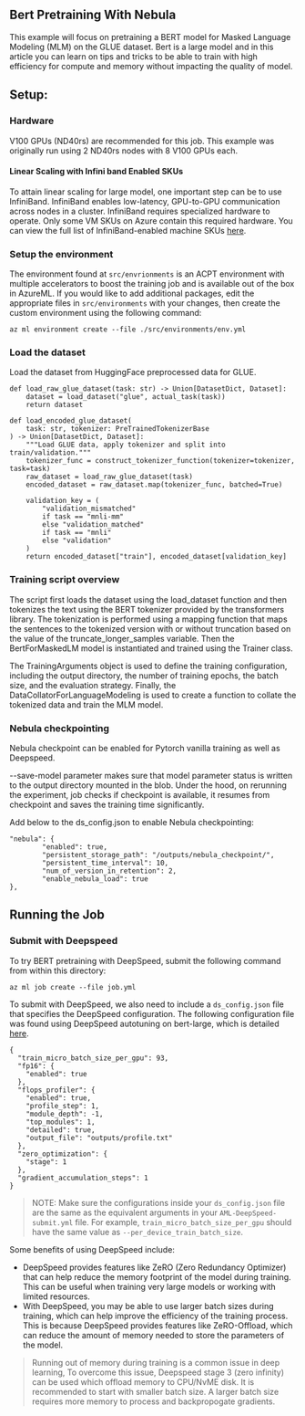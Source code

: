 ## Bert Pretraining With Nebula

This example will focus on pretraining a BERT model for Masked Language Modeling (MLM) on the GLUE dataset. Bert is a large model and in this article you can learn on tips and tricks to be able to train with high efficiency for compute and memory without impacting the quality of model.

## Setup:
### Hardware
V100 GPUs (ND40rs) are recommended for this job. This example was originally run using 2 ND40rs nodes with 8 V100 GPUs each.
#### Linear Scaling with Infini band Enabled SKUs
To attain linear scaling for large model, one important step can be to use InfiniBand. InfiniBand enables low-latency, GPU-to-GPU communication across nodes in a cluster. InfiniBand requires specialized hardware to operate. Only some VM SKUs on Azure contain this required hardware. You can view the full list of InfiniBand-enabled machine SKUs [here](https://learn.microsoft.com/en-us/azure/virtual-machines/sizes-hpc#rdma-capable-instances). 

### Setup the environment
The environment found at ``src/envrionments`` is an ACPT environment with multiple accelerators to boost the training job and is available out of the box in AzureML. If you would like to add additional packages, edit the appropriate files in ``src/environments`` with your changes, then create the custom environment using the following command:
```
az ml environment create --file ./src/environments/env.yml
```
### Load the dataset
Load the dataset from HuggingFace preprocessed data for GLUE.
```
def load_raw_glue_dataset(task: str) -> Union[DatasetDict, Dataset]:
    dataset = load_dataset("glue", actual_task(task))
    return dataset

def load_encoded_glue_dataset(
    task: str, tokenizer: PreTrainedTokenizerBase
) -> Union[DatasetDict, Dataset]:
    """Load GLUE data, apply tokenizer and split into train/validation."""
    tokenizer_func = construct_tokenizer_function(tokenizer=tokenizer, task=task)
    raw_dataset = load_raw_glue_dataset(task)
    encoded_dataset = raw_dataset.map(tokenizer_func, batched=True)

    validation_key = (
        "validation_mismatched"
        if task == "mnli-mm"
        else "validation_matched"
        if task == "mnli"
        else "validation"
    )
    return encoded_dataset["train"], encoded_dataset[validation_key]
```
  
### Training script overview
The script first loads the dataset using the load_dataset function and then tokenizes the text using the BERT tokenizer provided by the transformers library.
The tokenization is performed using a mapping function that maps the sentences to the tokenized version with or without truncation based on the value of the truncate_longer_samples variable. Then the BertForMaskedLM model is instantiated and trained using the Trainer class.

The TrainingArguments object is used to define the training configuration, including the output directory, the number of training epochs, the batch size, and the evaluation strategy. Finally, the DataCollatorForLanguageModeling is used to create a function to collate the tokenized data and train the MLM model.

### Nebula checkpointing
Nebula checkpoint can be enabled for Pytorch vanilla training as well as Deepspeed.

--save-model parameter makes sure that model parameter status is written to the output directory mounted in the blob. Under the hood, on rerunning the experiment, job checks if checkpoint is available, it resumes from checkpoint and saves the training time significantly.

Add below to the ds_config.json to enable Nebula checkpointing:
```
"nebula": {
        "enabled": true,
        "persistent_storage_path": "/outputs/nebula_checkpoint/",
        "persistent_time_interval": 10,
        "num_of_version_in_retention": 2,
        "enable_nebula_load": true
},
```
## Running the Job
### Submit with Deepspeed
To try BERT pretraining with DeepSpeed, submit the following command from within this directory:
```
az ml job create --file job.yml
```
To submit with DeepSpeed, we also need to include a ``ds_config.json`` file that specifies the DeepSpeed configuration. The following configuration file was found using DeepSpeed autotuning on bert-large, which is detailed [here](../DeepSpeed-Autotuning/README.md).
```
{
  "train_micro_batch_size_per_gpu": 93,
  "fp16": {
    "enabled": true
  },
  "flops_profiler": {
    "enabled": true,
    "profile_step": 1,
    "module_depth": -1,
    "top_modules": 1,
    "detailed": true,
    "output_file": "outputs/profile.txt"
  },
  "zero_optimization": {
    "stage": 1
  },
  "gradient_accumulation_steps": 1
}
```
> NOTE: Make sure the configurations inside your ``ds_config.json`` file are the same as the equivalent arguments in your ``AML-DeepSpeed-submit.yml`` file. For example, ``train_micro_batch_size_per_gpu`` should have the same value as ``--per_device_train_batch_size``.

Some benefits of using DeepSpeed include:
- DeepSpeed provides features like ZeRO (Zero Redundancy Optimizer) that can help reduce the memory footprint of the model during training. This can be useful when training very large models or working with limited resources.
- With DeepSpeed, you may be able to use larger batch sizes during training, which can help improve the efficiency of the training process. This is because DeepSpeed provides features like ZeRO-Offload, which can reduce the amount of memory needed to store the parameters of the model.

> Running out of memory during training is a common issue in deep learning, To overcome this issue, Deepspeed stage 3 (zero infinity) can be used which offload memory to CPU/NvME disk. It is recommended to start with smaller batch size. A larger batch size requires more memory to process and backpropogate gradients. 

